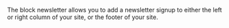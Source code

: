 The block newsletter allows you to add a newsletter signup to either the left or right column of your site, or the footer of your site. 